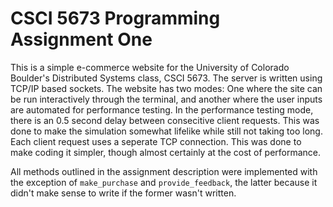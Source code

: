 # CSCI 5673 Programming Assignment One
This is a simple e-commerce website for the University of Colorado Boulder's Distributed Systems class, CSCI 5673. The server is written using TCP/IP based sockets. The website has two modes: One where the site can be run interactively through the terminal, and another where the user inputs are automated for performance testing. In the performance testing mode, there is an 0.5 second delay between consecitive client requests. This was done to make the simulation somewhat lifelike while still not taking too long. Each client request uses a seperate TCP connection. This was done to make coding it simpler, though almost certainly at the cost of performance. 

All methods outlined in the assignment description were implemented with the exception of `make_purchase` and `provide_feedback`, the latter because it didn't make sense to write if the former wasn't written. 
